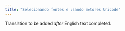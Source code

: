 ```yaml
---
title: "Selecionando fontes e usando motores Unicode"
---
```

Translation to be added _after_ English text completed.
